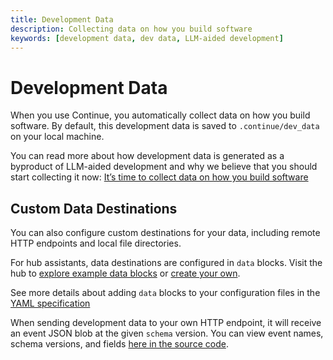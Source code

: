 ```yaml
---
title: Development Data
description: Collecting data on how you build software
keywords: [development data, dev data, LLM-aided development]
---
```


# Development Data

When you use Continue, you automatically collect data on how you build software. By default, this development data is saved to `.continue/dev_data` on your local machine.

You can read more about how development data is generated as a byproduct of LLM-aided development and why we believe that you should start collecting it now: [It’s time to collect data on how you build software](https://blog.continue.dev/its-time-to-collect-data-on-how-you-build-software)

## Custom Data Destinations

You can also configure custom destinations for your data, including remote HTTP endpoints and local file directories.

For hub assistants, data destinations are configured in `data` blocks. Visit the hub to [explore example data blocks](https://hub.continue.dev/explore/data) or [create your own](https://hub.continue.dev/new?type=block&blockType=data).

See more details about adding `data` blocks to your configuration files in the [YAML specification](../../reference.md#data)

When sending development data to your own HTTP endpoint, it will receive an event JSON blob at the given `schema` version. You can view event names, schema versions, and fields [here in the source code](https://github.com/continuedev/continue/tree/main/packages/config-yaml/src/schemas/data).

